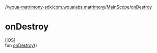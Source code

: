 //[woua-matrimony-sdk](../../../index.md)/[com.woualabs.matrimony](../index.md)/[MainScope](index.md)/[onDestroy](on-destroy.md)

# onDestroy

[iOS]\
fun [onDestroy](on-destroy.md)()
